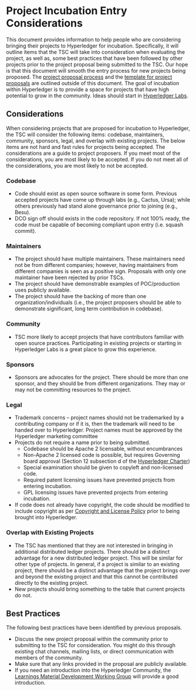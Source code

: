 # Project Incubation Entry Considerations
This document provides information to help people who are considering bringing their projects to Hyperledger for incubation. Specifically, it will outline items that the TSC will take into consideration when evaluating the project, as well as, some best practices that have been followed by other projects prior to the project proposal being submitted to the TSC. Our hope is that this document will smooth the entry process for new projects being proposed. The [project proposal process](./project-lifecycle.md#proposal) and the [template for project proposals](https://hyperledger.github.io/hyperledger-hip/) are outlined outside of this document. The goal of incubation within Hyperledger is to provide a space for projects that have high potential to grow in the community. Ideas should start in [Hyperledger Labs](https://labs.hyperledger.org/).

## Considerations
When considering projects that are proposed for incubation to Hyperledger, the TSC will consider the following items: codebase, maintainers, community, sponsors, legal, and overlap with existing projects. The below items are not hard and fast rules for projects being accepted. The considerations are a guide to project proposers. If you meet most of the considerations, you are most likely to be accepted. If you do not meet all of the considerations, you are most likely to not be accepted.

### Codebase
* Code should exist as open source software in some form. Previous accepted projects have come up through labs (e.g., Cactus, Ursa); while others previously had stand alone governance prior to joining (e.g., Besu).
* DCO sign off should exists in the code repository. If not 100% ready, the code must be capable of becoming compliant upon entry (i.e. squash commit).

### Maintainers
* The project should have multiple maintainers. These maintainers need not be from different companies; however, having maintainers from different companies is seen as a positive sign. Proposals with only one maintainer have been rejected by prior TSCs.
* The project should have demonstrable examples of POC/production uses publicly available.
* The project should have the backing of more than one organization/individuals (i.e., the project proposers should be able to demonstrate significant, long term contribution in codebase).

### Community
* TSC more likely to accept projects that have contributors familiar with open source practices. Participating in existing projects or starting in Hyperledger Labs is a great place to grow this experience.

### Sponsors
* Sponsors are advocates for the project. There should be more than one sponsor, and they should be from different organizations. They may or may not be committing resources to the project.

### Legal
* Trademark concerns – project names should not be trademarked by a contributing company or if it is, then the trademark will need to be handed over to Hyperledger. Project names must be approved by the Hyperledger marketing committee
* Projects do not require a name prior to being submitted.
  * Codebase should be Apache 2 licensable, without encumbrances
  * Non-Apache 2 licensed code is possible, but requires Governing board approval (Section 12 subsection d of the [Hyperledger Charter](https://www.hyperledger.org/about/charter))
  * Special examination should be given to copyleft and non-licensed code.
  * Required patent licensing issues have prevented projects from entering incubation.
  * GPL licensing issues have prevented projects from entering incubation.
* If code does not already have copyright, the code should be modified to include copyright as per [Copyright and License Policy](https://wiki.hyperledger.org/display/TSC/Copyright+and+License+Policy) prior to being brought into Hyperledger.

### Overlap with Existing Projects
* The TSC has mentioned that they are not interested in bringing in additional distributed ledger projects. There should be a distinct advantage for a new distributed ledger project. This will be similar for other type of projects. In general, if a project is similar to an existing project, there should be a distinct advantage that the project brings over and beyond the existing project and that this cannot be contributed directly to the existing project.
* New projects should bring something to the table that current projects do not.  

## Best Practices
The following best practices have been identified by previous proposals.

* Discuss the new project proposal within the community prior to submitting to the TSC for consideration. You might do this through existing chat channels, mailing lists, or direct communication with members of the community.
* Make sure that any links provided in the proposal are publicly available.
* If you need an introduction into the Hyperledger Community, the [Learnings Material Development Working Group](https://wiki.hyperledger.org/display/LMDWG) will provide a good introduction.
